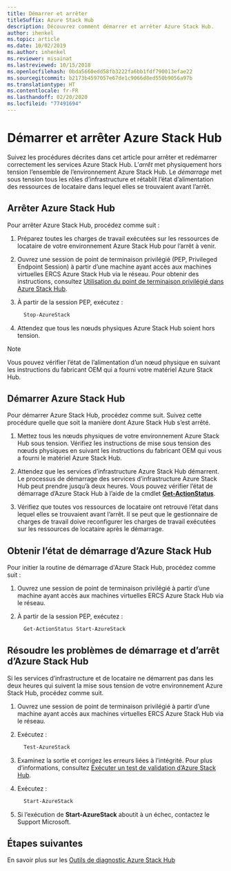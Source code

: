 ```yaml
---
title: Démarrer et arrêter
titleSuffix: Azure Stack Hub
description: Découvrez comment démarrer et arrêter Azure Stack Hub.
author: ihenkel
ms.topic: article
ms.date: 10/02/2019
ms.author: inhenkel
ms.reviewer: misainat
ms.lastreviewed: 10/15/2018
ms.openlocfilehash: 0bda5660edd58fb3222fa6bb1fdf790013efae22
ms.sourcegitcommit: b2173b4597057e67de1c9066d8ed550b9056a97b
ms.translationtype: HT
ms.contentlocale: fr-FR
ms.lasthandoff: 02/20/2020
ms.locfileid: "77491694"
---
```

# <a name="start-and-stop-azure-stack-hub"></a>Démarrer et arrêter Azure Stack Hub

Suivez les procédures décrites dans cet article pour arrêter et redémarrer correctement les services Azure Stack Hub. L’*arrêt* met physiquement hors tension l’ensemble de l’environnement Azure Stack Hub. Le *démarrage* met sous tension tous les rôles d’infrastructure et rétablit l’état d’alimentation des ressources de locataire dans lequel elles se trouvaient avant l’arrêt.

## <a name="stop-azure-stack-hub"></a>Arrêter Azure Stack Hub

Pour arrêter Azure Stack Hub, procédez comme suit :

1. Préparez toutes les charges de travail exécutées sur les ressources de locataire de votre environnement Azure Stack Hub pour l’arrêt à venir.

2. Ouvrez une session de point de terminaison privilégié (PEP, Privileged Endpoint Session) à partir d’une machine ayant accès aux machines virtuelles ERCS Azure Stack Hub via le réseau. Pour obtenir des instructions, consultez [Utilisation du point de terminaison privilégié dans Azure Stack Hub](azure-stack-privileged-endpoint.md).

3. À partir de la session PEP, exécutez :

    ```powershell
      Stop-AzureStack
    ```

4. Attendez que tous les nœuds physiques Azure Stack Hub soient hors tension.

> [!Note]
> Vous pouvez vérifier l’état de l’alimentation d’un nœud physique en suivant les instructions du fabricant OEM qui a fourni votre matériel Azure Stack Hub.

## <a name="start-azure-stack-hub"></a>Démarrer Azure Stack Hub

Pour démarrer Azure Stack Hub, procédez comme suit. Suivez cette procédure quelle que soit la manière dont Azure Stack Hub s’est arrêté.

1. Mettez tous les nœuds physiques de votre environnement Azure Stack Hub sous tension. Vérifiez les instructions de mise sous tension des nœuds physiques en suivant les instructions du fabricant OEM qui vous a fourni le matériel Azure Stack Hub.

2. Attendez que les services d’infrastructure Azure Stack Hub démarrent. Le processus de démarrage des services d’infrastructure Azure Stack Hub peut prendre jusqu’à deux heures. Vous pouvez vérifier l’état de démarrage d’Azure Stack Hub à l’aide de la cmdlet [**Get-ActionStatus**](#get-the-startup-status-for-azure-stack-hub).

3. Vérifiez que toutes vos ressources de locataire ont retrouvé l’état dans lequel elles se trouvaient avant l’arrêt. Il se peut que le gestionnaire de charges de travail doive reconfigurer les charges de travail exécutées sur les ressources de locataire après le démarrage.

## <a name="get-the-startup-status-for-azure-stack-hub"></a>Obtenir l’état de démarrage d’Azure Stack Hub

Pour initier la routine de démarrage d'Azure Stack Hub, procédez comme suit :

1. Ouvrez une session de point de terminaison privilégié à partir d’une machine ayant accès aux machines virtuelles ERCS Azure Stack Hub via le réseau.

2. À partir de la session PEP, exécutez :

    ```powershell
      Get-ActionStatus Start-AzureStack
    ```

## <a name="troubleshoot-startup-and-shutdown-of-azure-stack-hub"></a>Résoudre les problèmes de démarrage et d’arrêt d’Azure Stack Hub

Si les services d’infrastructure et de locataire ne démarrent pas dans les deux heures qui suivent la mise sous tension de votre environnement Azure Stack Hub, procédez comme suit.

1. Ouvrez une session de point de terminaison privilégié à partir d’une machine ayant accès aux machines virtuelles ERCS Azure Stack Hub via le réseau.

2. Exécutez :

    ```powershell
      Test-AzureStack
      ```

3. Examinez la sortie et corrigez les erreurs liées à l’intégrité. Pour plus d’informations, consultez [Exécuter un test de validation d’Azure Stack Hub](azure-stack-diagnostic-test.md).

4. Exécutez :

    ```powershell
      Start-AzureStack
    ```

5. Si l’exécution de **Start-AzureStack** aboutit à un échec, contactez le Support Microsoft.

## <a name="next-steps"></a>Étapes suivantes

En savoir plus sur les [Outils de diagnostic Azure Stack Hub](azure-stack-configure-on-demand-diagnostic-log-collection.md#use-the-privileged-endpoint-pep-to-collect-diagnostic-logs)
